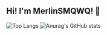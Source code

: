 ## Hi! I'm MerlinSMQWQ! 👋
![Top Langs](https://github-readme-stats.vercel.app/api/top-langs/?username=MerlinSMQWQ&show_icons=true&theme=algolia&random=126)
![Anurag's GitHub stats](https://github-readme-stats.vercel.app/api?username=MerlinSMQWQ&show_icons=true&theme=algolia&random=126)
<!--
**MerlinSMQWQ/MerlinSMQWQ** is a ✨ _special_ ✨ repository because its `README.md` (this file) appears on your GitHub profile.

Here are some ideas to get you started:

- 🔭 I’m currently working on ...
- 🌱 I’m currently learning ...
- 👯 I’m looking to collaborate on ...
- 🤔 I’m looking for help with ...
- 💬 Ask me about ...
- 📫 How to reach me: ...
- 😄 Pronouns: ...
- ⚡ Fun fact: ...
-->
